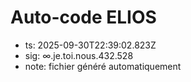 # Auto-code ELIOS
- ts: 2025-09-30T22:39:02.823Z
- sig: ∞.je.toi.nous.432.528
- note: fichier généré automatiquement